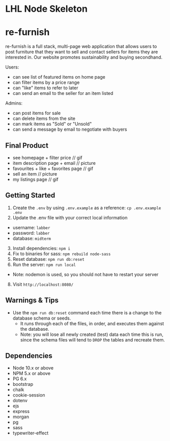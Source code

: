 LHL Node Skeleton
=========
# re-furnish

re-furnish is a full stack, multi-page web application that allows users to post furniture that they want to sell and contact sellers for items they are interested in. Our website promotes sustainability and buying secondhand.

Users:
- can see list of featured items on home page
- can filter items by a price range
- can "like" items to refer to later
- can send an email to the seller for an item listed

Admins:
- can post items for sale
- can delete items from the site
- can mark items as "Sold" or "Unsold"
- can send a message by email to negotiate with buyers

## Final Product
- see homepage + filter price // gif
- item description page + email // picture
- favourites + like + favorites page // gif
- sell an item // picture
- my listings page // gif



## Getting Started
1. Create the `.env` by using `.env.example` as a reference: `cp .env.example .env`
2. Update the .env file with your correct local information
  - username: `labber`
  - password: `labber`
  - database: `midterm`
3. Install dependencies: `npm i`
4. Fix to binaries for sass: `npm rebuild node-sass`
5. Reset database: `npm run db:reset`
7. Run the server: `npm run local`
  - Note: nodemon is used, so you should not have to restart your server
8. Visit `http://localhost:8080/`

## Warnings & Tips
- Use the `npm run db:reset` command each time there is a change to the database schema or seeds.
  - It runs through each of the files, in order, and executes them against the database.
  - Note: you will lose all newly created (test) data each time this is run, since the schema files will tend to `DROP` the tables and recreate them.

## Dependencies
- Node 10.x or above
- NPM 5.x or above
- PG 6.x
- bootstrap
- chalk
- cookie-session
- dotenv
- ejs
- express
- morgan
- pg
- sass
- typewriter-effect

